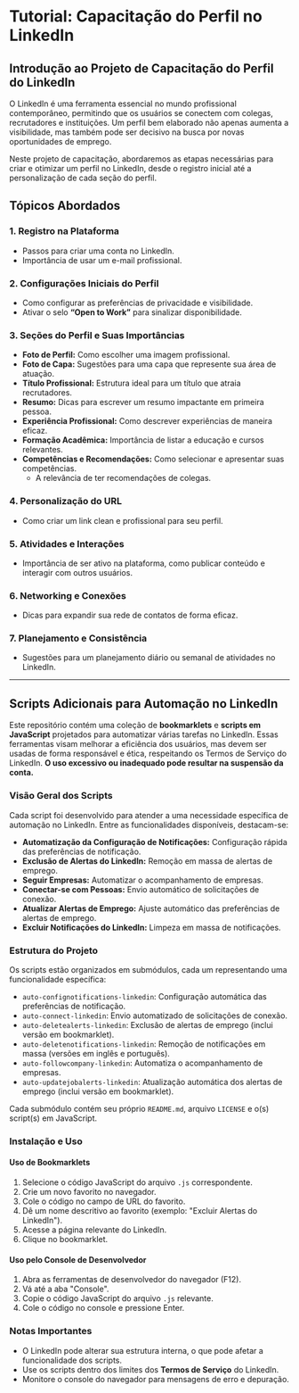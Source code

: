 # **Tutorial: Capacitação do Perfil no LinkedIn**

## **Introdução ao Projeto de Capacitação do Perfil do LinkedIn**
O LinkedIn é uma ferramenta essencial no mundo profissional contemporâneo, permitindo que os usuários se conectem com colegas, recrutadores e instituições. Um perfil bem elaborado não apenas aumenta a visibilidade, mas também pode ser decisivo na busca por novas oportunidades de emprego.

Neste projeto de capacitação, abordaremos as etapas necessárias para criar e otimizar um perfil no LinkedIn, desde o registro inicial até a personalização de cada seção do perfil.

## **Tópicos Abordados**

### **1. Registro na Plataforma**
- Passos para criar uma conta no LinkedIn.
- Importância de usar um e-mail profissional.

### **2. Configurações Iniciais do Perfil**
- Como configurar as preferências de privacidade e visibilidade.
- Ativar o selo **“Open to Work”** para sinalizar disponibilidade.

### **3. Seções do Perfil e Suas Importâncias**
- **Foto de Perfil:** Como escolher uma imagem profissional.
- **Foto de Capa:** Sugestões para uma capa que represente sua área de atuação.
- **Título Profissional:** Estrutura ideal para um título que atraia recrutadores.
- **Resumo:** Dicas para escrever um resumo impactante em primeira pessoa.
- **Experiência Profissional:** Como descrever experiências de maneira eficaz.
- **Formação Acadêmica:** Importância de listar a educação e cursos relevantes.
- **Competências e Recomendações:** Como selecionar e apresentar suas competências.
  - A relevância de ter recomendações de colegas.

### **4. Personalização do URL**
- Como criar um link clean e profissional para seu perfil.

### **5. Atividades e Interações**
- Importância de ser ativo na plataforma, como publicar conteúdo e interagir com outros usuários.

### **6. Networking e Conexões**
- Dicas para expandir sua rede de contatos de forma eficaz.

### **7. Planejamento e Consistência**
- Sugestões para um planejamento diário ou semanal de atividades no LinkedIn.

---

## **Scripts Adicionais para Automação no LinkedIn**
Este repositório contém uma coleção de **bookmarklets** e **scripts em JavaScript** projetados para automatizar várias tarefas no LinkedIn. Essas ferramentas visam melhorar a eficiência dos usuários, mas devem ser usadas de forma responsável e ética, respeitando os Termos de Serviço do LinkedIn. **O uso excessivo ou inadequado pode resultar na suspensão da conta.**

### **Visão Geral dos Scripts**
Cada script foi desenvolvido para atender a uma necessidade específica de automação no LinkedIn. Entre as funcionalidades disponíveis, destacam-se:

- **Automatização da Configuração de Notificações:** Configuração rápida das preferências de notificação.
- **Exclusão de Alertas do LinkedIn:** Remoção em massa de alertas de emprego.
- **Seguir Empresas:** Automatizar o acompanhamento de empresas.
- **Conectar-se com Pessoas:** Envio automático de solicitações de conexão.
- **Atualizar Alertas de Emprego:** Ajuste automático das preferências de alertas de emprego.
- **Excluir Notificações do LinkedIn:** Limpeza em massa de notificações.

### **Estrutura do Projeto**
Os scripts estão organizados em submódulos, cada um representando uma funcionalidade específica:

- `auto-confignotifications-linkedin`: Configuração automática das preferências de notificação.
- `auto-connect-linkedin`: Envio automatizado de solicitações de conexão.
- `auto-deletealerts-linkedin`: Exclusão de alertas de emprego (inclui versão em bookmarklet).
- `auto-deletenotifications-linkedin`: Remoção de notificações em massa (versões em inglês e português).
- `auto-followcompany-linkedin`: Automatiza o acompanhamento de empresas.
- `auto-updatejobalerts-linkedin`: Atualização automática dos alertas de emprego (inclui versão em bookmarklet).

Cada submódulo contém seu próprio `README.md`, arquivo `LICENSE` e o(s) script(s) em JavaScript.

### **Instalação e Uso**

#### **Uso de Bookmarklets**
1. Selecione o código JavaScript do arquivo `.js` correspondente.
2. Crie um novo favorito no navegador.
3. Cole o código no campo de URL do favorito.
4. Dê um nome descritivo ao favorito (exemplo: "Excluir Alertas do LinkedIn").
5. Acesse a página relevante do LinkedIn.
6. Clique no bookmarklet.

#### **Uso pelo Console de Desenvolvedor**
1. Abra as ferramentas de desenvolvedor do navegador (F12).
2. Vá até a aba "Console".
3. Copie o código JavaScript do arquivo `.js` relevante.
4. Cole o código no console e pressione Enter.

### **Notas Importantes**
- O LinkedIn pode alterar sua estrutura interna, o que pode afetar a funcionalidade dos scripts.
- Use os scripts dentro dos limites dos **Termos de Serviço** do LinkedIn.
- Monitore o console do navegador para mensagens de erro e depuração.
